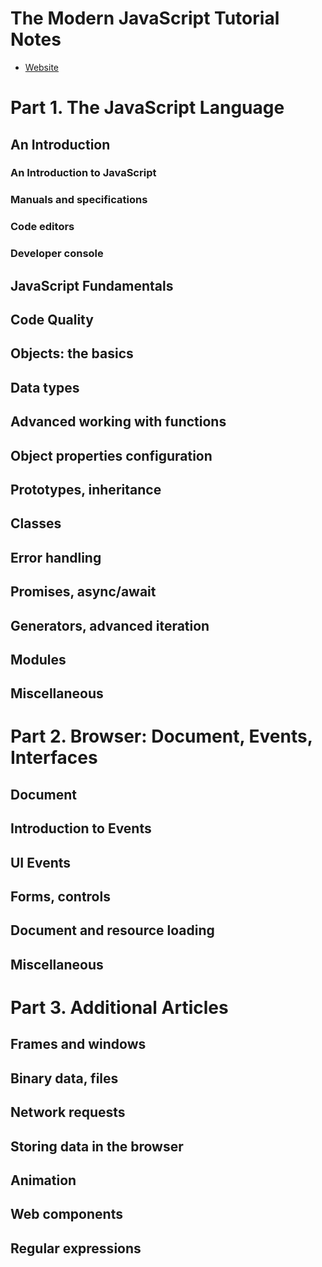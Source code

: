 # The Modern JavaScript Tutorial Notes

- [Website](https://javascript.info/)

# Part 1. The JavaScript Language

## An Introduction

### An Introduction to JavaScript

### Manuals and specifications

### Code editors

### Developer console

## JavaScript Fundamentals

## Code Quality

## Objects: the basics

## Data types

## Advanced working with functions

## Object properties configuration

## Prototypes, inheritance

## Classes

## Error handling

## Promises, async/await

## Generators, advanced iteration

## Modules

## Miscellaneous

# Part 2. Browser: Document, Events, Interfaces

## Document

## Introduction to Events

## UI Events

## Forms, controls

## Document and resource loading

## Miscellaneous

# Part 3. Additional Articles

## Frames and windows

## Binary data, files

## Network requests

## Storing data in the browser

## Animation

## Web components

## Regular expressions
